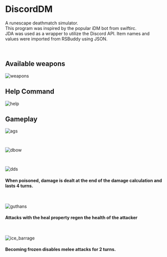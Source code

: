 # DiscordDM

A runescape deathmatch simulator.  
This program was inspired by the popular iDM bot from swiftirc.  
JDA was used as a wrapper to utilize the Discord API.
Item names and values were imported from RSBuddy using JSON.
<pre>

</pre>
## Available weapons
![weapons](https://user-images.githubusercontent.com/23642921/61590836-447ad480-ab73-11e9-82d9-7fc9584267d2.PNG)
## Help Command
![help](https://user-images.githubusercontent.com/23642921/61590834-447ad480-ab73-11e9-8764-0d07d6e4c0bc.PNG)

## Gameplay
![ags](https://user-images.githubusercontent.com/23642921/61591019-c0761c00-ab75-11e9-8d6b-d4b0f2dae3d8.PNG) 
<pre>

</pre>
![dbow](https://user-images.githubusercontent.com/23642921/61591020-c0761c00-ab75-11e9-975f-064ee05e16f3.PNG)
<pre>

</pre>
![dds](https://user-images.githubusercontent.com/23642921/61591021-c0761c00-ab75-11e9-86d7-eb9d4048638a.PNG)
#### When poisoned, damage is dealt at the end of the damage calculation and lasts 4 turns.
<pre>

</pre>
![guthans](https://user-images.githubusercontent.com/23642921/61591022-c10eb280-ab75-11e9-8055-cb629dda14fb.PNG)
#### Attacks with the heal property regen the health of the attacker 
<pre>

</pre>
![ice_barrage](https://user-images.githubusercontent.com/23642921/61591025-c1a74900-ab75-11e9-82d3-2e56b422737a.PNG)
#### Becoming frozen disables melee attacks for 2 turns.

